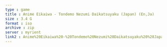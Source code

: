 ```yaml
---
type : game
title : Anime Eikaiwa - Tondemo Nezumi Daikatsuyaku (Japan) (En,Ja)
size : 3.4 G
format : iso
archive : zip
server : myrient
link2 : Anime%20Eikaiwa%20-%20Tondemo%20Nezumi%20Daikatsuyaku%20%28Japan%29%20%28En%2CJa%29
---
```

